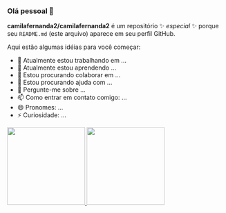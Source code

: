 ### Olá pessoal 👋

**camilafernanda2/camilafernanda2** é um repositório ✨ _especial_ ✨ porque seu `README.md` (este arquivo) aparece em seu perfil GitHub.

Aqui estão algumas idéias para você começar:

- 🔭 Atualmente estou trabalhando em ...
- 🌱 Atualmente estou aprendendo ...
- 👯 Estou procurando colaborar em ...
- 🤔 Estou procurando ajuda com ...
- 💬 Pergunte-me sobre ...
- 📫 Como entrar em contato comigo: ...
- 😄 Pronomes: ...
- ⚡ Curiosidade: ...

<div>
<a href="https://github.com/thulioxavier">
<img height="180em" src="https://github-readme-stats.vercel.app/api/top-langs/?username=thulioxavier&layout=compact&langs_count=7&theme=dracula"/>
<img height="180em" src="https://github-readme-stats.vercel.app/api?username=thulioxavier&show_icons=true&theme=dracula&include_all_commits=true&count_private=true"/>
</div>
